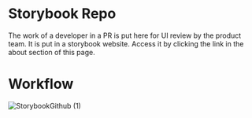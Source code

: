 # Storybook Repo
The work of a developer in a PR is put here for UI review by the product team. It is put in a storybook website. Access it by clicking the link in the about section of this page.

# Workflow
![StorybookGithub (1)](https://user-images.githubusercontent.com/52435643/109898394-c2e3a600-7cc6-11eb-89bb-d986e4c0adbb.png)

